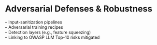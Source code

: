 # Adversarial Defenses & Robustness

– Input-sanitization pipelines\
– Adversarial training recipes\
– Detection layers (e.g., feature squeezing)\
– Linking to OWASP LLM Top-10 risks mitigated
